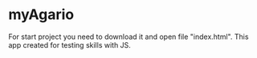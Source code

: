 # myAgario
For start project you need to download it and open file "index.html".
This app created for testing skills with JS.

